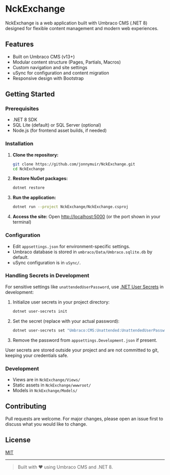 # NckExchange

NckExchange is a web application built with Umbraco CMS (.NET 8) designed for flexible content management and modern web experiences.

## Features
- Built on Umbraco CMS (v13+)
- Modular content structure (Pages, Partials, Macros)
- Custom navigation and site settings
- uSync for configuration and content migration
- Responsive design with Bootstrap

## Getting Started

### Prerequisites
- .NET 8 SDK
- SQL Lite (default) or SQL Server (optional)
- Node.js (for frontend asset builds, if needed)

### Installation
1. **Clone the repository:**
   ```sh
   git clone https://github.com/jonnymuir/NckExchange.git
   cd NckExchange
   ```
2. **Restore NuGet packages:**
   ```sh
   dotnet restore
   ```
3. **Run the application:**
   ```sh
   dotnet run --project NckExchange/NckExchange.csproj
   ```
4. **Access the site:**
   Open [http://localhost:5000](http://localhost:5000) (or the port shown in your terminal)

### Configuration
- Edit `appsettings.json` for environment-specific settings.
- Umbraco database is stored in `umbraco/Data/Umbraco.sqlite.db` by default.
- uSync configuration is in `uSync/`.

### Handling Secrets in Development
For sensitive settings like `unattendedUserPassword`, use [.NET User Secrets](https://learn.microsoft.com/en-us/aspnet/core/security/app-secrets) in development:

1. Initialize user secrets in your project directory:
   ```sh
   dotnet user-secrets init
   ```
2. Set the secret (replace with your actual password):
   ```sh
   dotnet user-secrets set "Umbraco:CMS:Unattended:UnattendedUserPassword" "yourStrongPassword"
   ```
3. Remove the password from `appsettings.Development.json` if present.

User secrets are stored outside your project and are not committed to git, keeping your credentials safe.

### Development
- Views are in `NckExchange/Views/`
- Static assets in `NckExchange/wwwroot/`
- Models in `NckExchange/Models/`

## Contributing
Pull requests are welcome. For major changes, please open an issue first to discuss what you would like to change.

## License
[MIT](LICENSE)

---

> Built with ❤️ using Umbraco CMS and .NET 8.  
